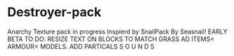 # Destroyer-pack
Anarchy Texture pack in progress
Inspierd by SnailPack By Seasnail!
EARLY BETA
TO DO:
RESIZE TEXT ON BLOCKS TO MATCH GRASS
AD ITEMS< ARMOUR< MODELS.
ADD PARTICALS
S O U N D S 

